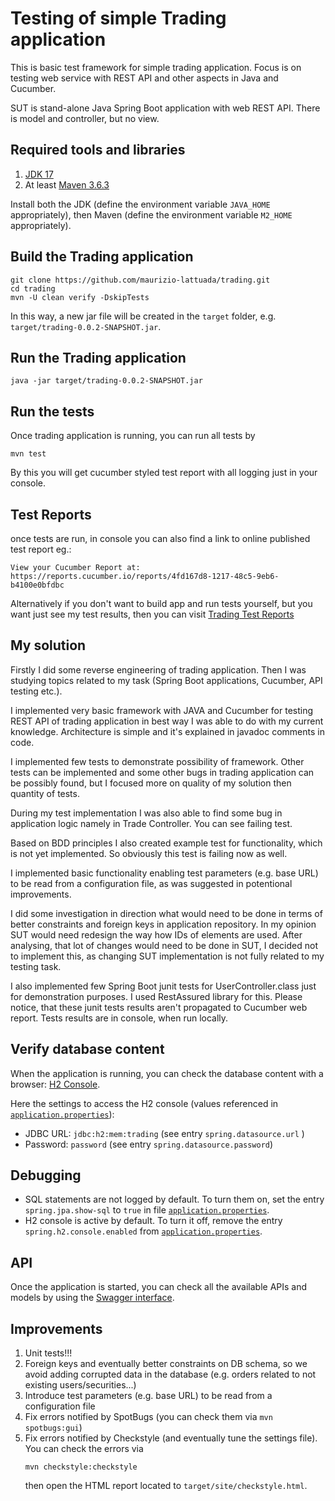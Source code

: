 # Testing of simple Trading application

This is basic test framework for simple trading application.
Focus is on testing web service with REST API and other aspects in Java and Cucumber.

SUT is stand-alone Java Spring Boot application with web REST API. There is model and controller, but no view.

## Required tools and libraries

1. [JDK 17](https://www.oracle.com/java/technologies/downloads/#JDK17)
2. At least [Maven 3.6.3](https://maven.apache.org/download.cgi)

Install both the JDK (define the environment variable `JAVA_HOME` appropriately), then
Maven (define the environment variable `M2_HOME` appropriately).

## Build the Trading application

```shell
git clone https://github.com/maurizio-lattuada/trading.git
cd trading
mvn -U clean verify -DskipTests
```

In this way, a new jar file will be created in the `target` folder, e.g.
`target/trading-0.0.2-SNAPSHOT.jar`.

## Run the Trading application

```shell
java -jar target/trading-0.0.2-SNAPSHOT.jar
```

## Run the tests

Once trading application is running, you can run all tests by

```shell
mvn test
```

By this you will get cucumber styled test report with all logging just in your console.

## Test Reports

once tests are run, in console you can also find a link to online published test report eg.:

```
View your Cucumber Report at:                                            
https://reports.cucumber.io/reports/4fd167d8-1217-48c5-9eb6-b4100e0bfdbc          
```

Alternatively if you don't want to build app and run tests yourself, but you want just see my test results, then you can visit [Trading Test Reports](https://reports.cucumber.io/report-collections/e17c7f4f-e651-4d51-bb82-a8d9cfac14da)

## My solution

Firstly I did some reverse engineering of trading application. Then I was studying topics related to my task (Spring Boot applications, Cucumber, API testing etc.).

I implemented very basic framework with JAVA and Cucumber for testing REST API of trading application in best way I was able to do with my current knowledge.
Architecture is simple and it's explained in javadoc comments in code.

I implemented few tests to demonstrate possibility of framework. Other tests can be implemented and some other bugs in trading application can be possibly found, but I focused more on quality of my solution then quantity of tests.

During my test implementation I was also able to find some bug in application logic namely in Trade Controller. You can see failing test.

Based on BDD principles I also created example test for functionality, which is not yet implemented. So obviously this test is failing now as well.

I implemented basic functionality enabling test parameters (e.g. base URL) to be read from a configuration file, as was suggested in potentional improvements.

I did some investigation in direction what would need to be done in terms of better constraints and foreign keys in application repository. In my opinion SUT would need redesign the way how IDs of elements are used. After analysing, that lot of changes would need to be done in SUT, I decided not to implement this, as changing SUT implementation is not fully related to my testing task.

I also implemented few Spring Boot junit tests for UserController.class just for demonstration purposes. I used RestAssured library for this. Please notice, that these junit tests results aren't propagated to Cucumber web report. Tests results are in console, when run locally.



## Verify database content

When the application is running, you can check the database content with a
browser: [H2 Console](http://localhost:8080/h2-console/).

Here the settings to access the H2 console (values referenced
in [`application.properties`](src/main/resources/application.properties)):

* JDBC URL: `jdbc:h2:mem:trading` (see entry `spring.datasource.url` )
* Password: `password` (see entry `spring.datasource.password`)

## Debugging

* SQL statements are not logged by default. To turn them on, set the entry `spring.jpa.show-sql`
  to `true` in file [`application.properties`](src/main/resources/application.properties).
* H2 console is active by default. To turn it off, remove the entry `spring.h2.console.enabled`
  from [`application.properties`](src/main/resources/application.properties).

## API

Once the application is started, you can check all the available APIs and models by using
the [Swagger interface](http://localhost:8080/swagger-ui/).

## Improvements

1. Unit tests!!!
2. Foreign keys and eventually better constraints on DB schema, so we avoid adding corrupted data in the database (e.g.
   orders related to not existing users/securities...)
3. Introduce test parameters (e.g. base URL) to be read from a configuration file
4. Fix errors notified by SpotBugs (you can check them via `mvn spotbugs:gui`)
5. Fix errors notified by Checkstyle (and eventually tune the settings file). You can check the errors via
    ```shell
   mvn checkstyle:checkstyle
   ```
   then open the HTML report located to `target/site/checkstyle.html`.
